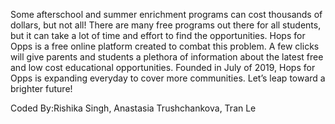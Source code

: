 Some afterschool and summer enrichment programs can cost thousands of dollars, but not all! There are many free programs out there for all students, but it can take a lot of time and effort to find the opportunities. Hops for Opps is a free online platform created to combat this problem. A few clicks will give parents and students a plethora of information about the latest free and low cost educational opportunities. Founded in July of 2019, Hops for Opps is expanding everyday to cover more communities. Let’s leap toward a brighter future!

Coded By:Rishika Singh, Anastasia Trushchankova, Tran Le
